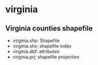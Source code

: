 virginia
========
Virginia counties shapefile
---------------------------

  * virginia.shp: Shapefile
  * virginia.shx: shapefile index
  * virginia.dbf: attributes
  * virginia.prj: shapefile projection
